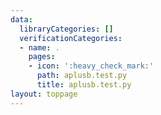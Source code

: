 ```yaml
---
data:
  libraryCategories: []
  verificationCategories:
  - name: .
    pages:
    - icon: ':heavy_check_mark:'
      path: aplusb.test.py
      title: aplusb.test.py
layout: toppage
---
```

